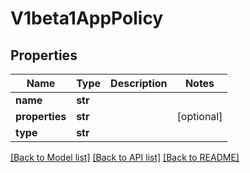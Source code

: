 # V1beta1AppPolicy

## Properties
Name | Type | Description | Notes
------------ | ------------- | ------------- | -------------
**name** | **str** |  | 
**properties** | **str** |  | [optional] 
**type** | **str** |  | 

[[Back to Model list]](../README.md#documentation-for-models) [[Back to API list]](../README.md#documentation-for-api-endpoints) [[Back to README]](../README.md)

